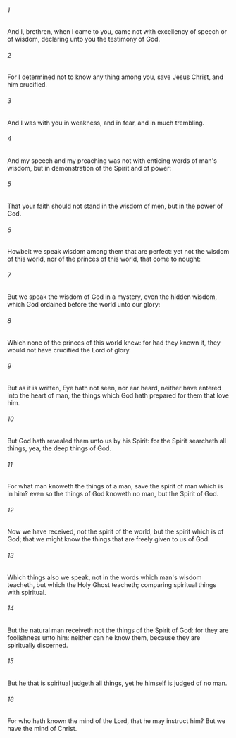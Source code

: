 ###### 1
And I, brethren, when I came to you, came not with excellency of speech or of wisdom, declaring unto you the testimony of God.

###### 2
For I determined not to know any thing among you, save Jesus Christ, and him crucified.

###### 3
And I was with you in weakness, and in fear, and in much trembling.

###### 4
And my speech and my preaching was not with enticing words of man's wisdom, but in demonstration of the Spirit and of power:

###### 5
That your faith should not stand in the wisdom of men, but in the power of God.

###### 6
Howbeit we speak wisdom among them that are perfect: yet not the wisdom of this world, nor of the princes of this world, that come to nought:

###### 7
But we speak the wisdom of God in a mystery, even the hidden wisdom, which God ordained before the world unto our glory:

###### 8
Which none of the princes of this world knew: for had they known it, they would not have crucified the Lord of glory.

###### 9
But as it is written, Eye hath not seen, nor ear heard, neither have entered into the heart of man, the things which God hath prepared for them that love him.

###### 10
But God hath revealed them unto us by his Spirit: for the Spirit searcheth all things, yea, the deep things of God.

###### 11
For what man knoweth the things of a man, save the spirit of man which is in him? even so the things of God knoweth no man, but the Spirit of God.

###### 12
Now we have received, not the spirit of the world, but the spirit which is of God; that we might know the things that are freely given to us of God.

###### 13
Which things also we speak, not in the words which man's wisdom teacheth, but which the Holy Ghost teacheth; comparing spiritual things with spiritual.

###### 14
But the natural man receiveth not the things of the Spirit of God: for they are foolishness unto him: neither can he know them, because they are spiritually discerned.

###### 15
But he that is spiritual judgeth all things, yet he himself is judged of no man.

###### 16
For who hath known the mind of the Lord, that he may instruct him? But we have the mind of Christ.

